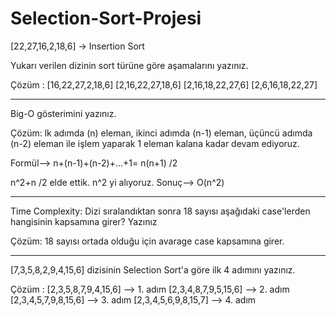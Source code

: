 # Selection-Sort-Projesi

[22,27,16,2,18,6] -> Insertion Sort

Yukarı verilen dizinin sort türüne göre aşamalarını yazınız.

Çözüm :   [16,22,27,2,18,6]
          [2,16,22,27,18,6]
          [2,16,18,22,27,6]
          [2,6,16,18,22,27]
          
----------------------------------------------------------------------
Big-O gösterimini yazınız.

Çözüm: lk adımda (n) eleman, ikinci adımda (n-1) eleman, üçüncü adımda (n-2) eleman ile işlem yaparak 1 eleman kalana kadar devam ediyoruz.

Formül--> n+(n-1)+(n-2)+...+1= n(n+1) /2

n^2+n /2 elde ettik. n^2 yi alıyoruz. Sonuç--> O(n^2)

---------------------------------------------------------------------------------------

Time Complexity: Dizi sıralandıktan sonra 18 sayısı aşağıdaki case'lerden hangisinin kapsamına girer? Yazınız

Çözüm: 18 sayısı ortada olduğu için avarage case kapsamına girer.

-----------------------------------------------------------------------------
[7,3,5,8,2,9,4,15,6] dizisinin Selection Sort'a göre ilk 4 adımını yazınız.

Çözüm :    [2,3,5,8,7,9,4,15,6] --> 1. adım
           [2,3,4,8,7,9,5,15,6] --> 2. adım
           [2,3,4,5,7,9,8,15,6] --> 3. adım
           [2,3,4,5,6,9,8,15,7] --> 4. adım
          
